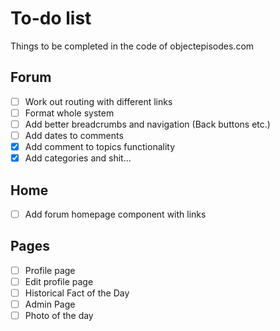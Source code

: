 # To-do list

Things to be completed in the code of objectepisodes.com

## Forum
- [ ] Work out routing with different links
- [ ] Format whole system
- [ ] Add better breadcrumbs and navigation (Back buttons etc.)
- [ ] Add dates to comments
- [x] Add comment to topics functionality
- [x] Add categories and shit...

## Home
- [ ] Add forum homepage component with links

## Pages
- [ ] Profile page
- [ ] Edit profile page
- [ ] Historical Fact of the Day
- [ ] Admin Page
- [ ] Photo of the day